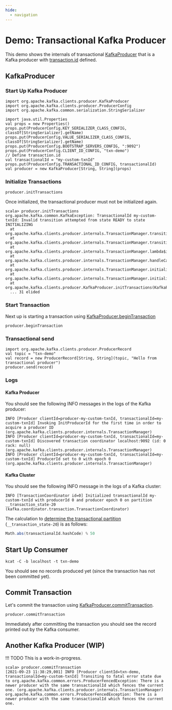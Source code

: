 ```yaml
---
hide:
  - navigation
---
```


# Demo: Transactional Kafka Producer

This demo shows the internals of transactional [KafkaProducer](../clients/producer/KafkaProducer.md) that is a Kafka producer with [transaction.id](../clients/producer/ProducerConfig.md#TRANSACTIONAL_ID_CONFIG) defined.

## KafkaProducer

### Start Up Kafka Producer

```text
import org.apache.kafka.clients.producer.KafkaProducer
import org.apache.kafka.clients.producer.ProducerConfig
import org.apache.kafka.common.serialization.StringSerializer

import java.util.Properties
val props = new Properties()
props.put(ProducerConfig.KEY_SERIALIZER_CLASS_CONFIG, classOf[StringSerializer].getName)
props.put(ProducerConfig.VALUE_SERIALIZER_CLASS_CONFIG, classOf[StringSerializer].getName)
props.put(ProducerConfig.BOOTSTRAP_SERVERS_CONFIG, ":9092")
props.put(ProducerConfig.CLIENT_ID_CONFIG, "txn-demo")
// Define transaction.id
val transactionalId = "my-custom-txnId"
props.put(ProducerConfig.TRANSACTIONAL_ID_CONFIG, transactionalId)
val producer = new KafkaProducer[String, String](props)
```

### Initialize Transactions

```text
producer.initTransactions
```

Once initialized, the transactional producer must not be initialized again.

```text
scala> producer.initTransactions
org.apache.kafka.common.KafkaException: TransactionalId my-custom-txnId: Invalid transition attempted from state READY to state INITIALIZING
  at org.apache.kafka.clients.producer.internals.TransactionManager.transitionTo(TransactionManager.java:1078)
  at org.apache.kafka.clients.producer.internals.TransactionManager.transitionTo(TransactionManager.java:1071)
  at org.apache.kafka.clients.producer.internals.TransactionManager.lambda$initializeTransactions$1(TransactionManager.java:337)
  at org.apache.kafka.clients.producer.internals.TransactionManager.handleCachedTransactionRequestResult(TransactionManager.java:1200)
  at org.apache.kafka.clients.producer.internals.TransactionManager.initializeTransactions(TransactionManager.java:334)
  at org.apache.kafka.clients.producer.internals.TransactionManager.initializeTransactions(TransactionManager.java:329)
  at org.apache.kafka.clients.producer.KafkaProducer.initTransactions(KafkaProducer.java:596)
  ... 31 elided
```

### Start Transaction

Next up is starting a transaction using [KafkaProducer.beginTransaction](../clients/producer/KafkaProducer.md#beginTransaction)

```text
producer.beginTransaction
```

### Transactional send

```text
import org.apache.kafka.clients.producer.ProducerRecord
val topic = "txn-demo"
val record = new ProducerRecord[String, String](topic, "Hello from transactional producer")
producer.send(record)
```

### Logs

#### Kafka Producer

You should see the following INFO messages in the logs of the Kafka producer:

```text
INFO [Producer clientId=producer-my-custom-txnId, transactionalId=my-custom-txnId] Invoking InitProducerId for the first time in order to acquire a producer ID (org.apache.kafka.clients.producer.internals.TransactionManager)
INFO [Producer clientId=producer-my-custom-txnId, transactionalId=my-custom-txnId] Discovered transaction coordinator localhost:9092 (id: 0 rack: null) (org.apache.kafka.clients.producer.internals.TransactionManager)
INFO [Producer clientId=producer-my-custom-txnId, transactionalId=my-custom-txnId] ProducerId set to 0 with epoch 0 (org.apache.kafka.clients.producer.internals.TransactionManager)
```

#### Kafka Cluster

You should see the following INFO message in the logs of a Kafka cluster:

```text
INFO [TransactionCoordinator id=0] Initialized transactionalId my-custom-txnId with producerId 0 and producer epoch 0 on partition __transaction_state-20 (kafka.coordinator.transaction.TransactionCoordinator)
```

The calculation to [determine the transactional partition](../transactions/TransactionStateManager.md#partitionFor) (`__transaction_state-20`) is as follows:

```scala
Math.abs(transactionalId.hashCode) % 50
```

## Start Up Consumer

```text
kcat -C -b localhost -t txn-demo
```

You should see no records produced yet (since the transaction has not been committed yet).

## Commit Transaction

Let's commit the transaction using [KafkaProducer.commitTransaction](../clients/producer/KafkaProducer.md#commitTransaction).

```text
producer.commitTransaction
```

Immediately after committing the transaction you should see the record printed out by the Kafka consumer.

## Another Kafka Producer (WIP)

!!! TODO
    This is a work-in-progress.

```text
scala> producer.commitTransaction
[2021-09-23 11:38:29,001] INFO [Producer clientId=txn-demo, transactionalId=my-custom-txnId] Transiting to fatal error state due to org.apache.kafka.common.errors.ProducerFencedException: There is a newer producer with the same transactionalId which fences the current one. (org.apache.kafka.clients.producer.internals.TransactionManager)
org.apache.kafka.common.errors.ProducerFencedException: There is a newer producer with the same transactionalId which fences the current one.
```
